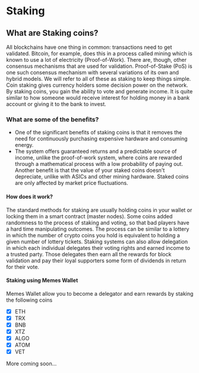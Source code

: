 # Staking

## What are Staking coins?

All blockchains have one thing in common: transactions need to get validated. Bitcoin, for example, does this in a process called mining which is known to use a lot of electricity (Proof-of-Work). There are, though, other consensus mechanisms that are used for validation. Proof-of-Stake (PoS) is one such consensus mechanism with several variations of its own and hybrid models. We will refer to all of these as staking to keep things simple. Coin staking gives currency holders some decision power on the network. By staking coins, you gain the ability to vote and generate income. It is quite similar to how someone would receive interest for holding money in a bank account or giving it to the bank to invest.



### What are some of the benefits?

* One of the significant benefits of staking coins is that it removes the need for continuously purchasing expensive hardware and consuming energy.
* The system offers guaranteed returns and a predictable source of income, unlike the proof-of-work system, where coins are rewarded through a mathematical process with a low probability of paying out. Another benefit is that the value of your staked coins doesn't depreciate, unlike with ASICs and other mining hardware. Staked coins are only affected by market price fluctuations.

#### How does it work?

The standard methods for staking are usually holding coins in your wallet or locking them in a smart contract (master nodes). Some coins added randomness to the process of staking and voting, so that bad players have a hard time manipulating outcomes. The process can be similar to a lottery in which the number of crypto coins you hold is equivalent to holding a given number of lottery tickets. Staking systems can also allow delegation in which each individual delegates their voting rights and earned income to a trusted party. Those delegates then earn all the rewards for block validation and pay their loyal supporters some form of dividends in return for their vote.

#### Staking using Memes Wallet&#x20;

Memes Wallet allow you to become a delegator and earn rewards by staking the following coins

* [x] ETH
* [x] TRX
* [x] BNB
* [x] XTZ
* [x] ALGO
* [x] ATOM
* [x] VET

More coming soon...



&#x20;
